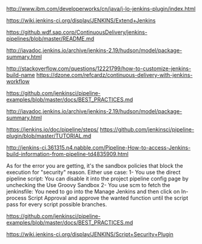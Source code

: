 http://www.ibm.com/developerworks/cn/java/j-lo-jenkins-plugin/index.html

https://wiki.jenkins-ci.org/display/JENKINS/Extend+Jenkins

https://github.wdf.sap.corp/ContinuousDelivery/jenkins-pipelines/blob/master/README.md

http://javadoc.jenkins.io/archive/jenkins-2.19/hudson/model/package-summary.html

http://stackoverflow.com/questions/12221799/how-to-customize-jenkins-build-name
https://dzone.com/refcardz/continuous-delivery-with-jenkins-workflow

https://github.com/jenkinsci/pipeline-examples/blob/master/docs/BEST_PRACTICES.md


http://javadoc.jenkins.io/archive/jenkins-2.19/hudson/model/package-summary.html

https://jenkins.io/doc/pipeline/steps/
https://github.com/jenkinsci/pipeline-plugin/blob/master/TUTORIAL.md

http://jenkins-ci.361315.n4.nabble.com/Pipeline-How-to-access-Jenkins-build-information-from-pipeline-td4835909.html

As for the error you are getting, it's the sandbox policies that block the execution for "security" reason. 
Either use case:
1- You use the direct pipeline script: You can disable it into the project pipeline config page by unchecking the Use Groovy Sandbox
2- You use scm to fetch the jenkinsfile: You need to go into the Manage Jenkins and then click on In-process Script Approval and approve the wanted function until the script pass for every script possible branches.

https://github.com/jenkinsci/pipeline-examples/blob/master/docs/BEST_PRACTICES.md


https://wiki.jenkins-ci.org/display/JENKINS/Script+Security+Plugin	



